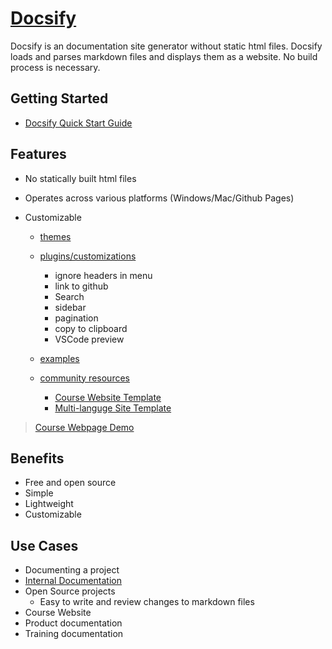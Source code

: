 # [Docsify](https://docsify.js.org/#/)

Docsify is an documentation site generator without static html files. Docsify loads and parses markdown files and 
displays them as a website. No build process is necessary.



## Getting  Started
- [Docsify Quick Start Guide](https://docsify.js.org/#/quickstart)

## Features
- No statically built html files
- Operates across various platforms (Windows/Mac/Github Pages)
- Customizable

    - [themes](https://docsify.js.org/#/themes)
      
    - [plugins/customizations](https://docsify.js.org/#/awesome?id=plugins)
      - ignore headers in menu 
      - link to github
      - Search
      - sidebar
      - pagination
      - copy to clipboard
      - VSCode preview

    - [examples](https://docsify.js.org/#/awesome?id=showcase)
  
    - [community resources](https://docsify.js.org/#/awesome?id=community-resources)
        - [Course Website Template](https://hibbitts-design.github.io/docsify-open-course-starter-kit/#/)
        - [Multi-languge Site Template](https://docsify-this.net/?basePath=https://raw.githubusercontent.com/hibbitts-design/docsify-this-multilanguage-site/main&homepage=home.md&sidebar=true&loadSidebar=_sidebar.md&loadNavbar=_navbar.md&name=Multi-language%20Site#/README)

> [Course Webpage Demo](https://jbjohnson2.github.io/docsifyDemo/#/)

    
## Benefits
- Free and open source
- Simple
- Lightweight
- Customizable


## Use Cases
*  Documenting a project
*  [Internal Documentation](InternalDocumentation.md)
* Open Source projects
  * Easy to write and review changes to markdown files
* Course Website
* Product documentation
* Training documentation



